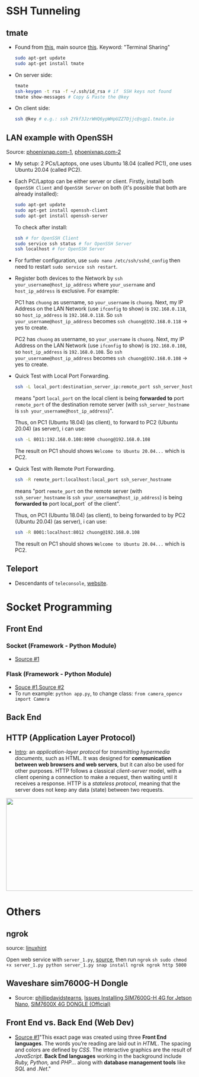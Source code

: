 # SSH Tunneling

## tmate
* Found from [this](https://www.saashub.com/teleconsole-alternatives), main source [this](https://tmate.io/?utm_source=saashub&utm_medium=marketplace&utm_campaign=saashub). Keyword: "Terminal Sharing"
  ```sh
  sudo apt-get update
  sudo apt-get install tmate
  ```
* On server side:
  ```sh
  tmate
  ssh-keygen -t rsa -f ~/.ssh/id_rsa # if  SSH keys not found
  tmate show-messages # Copy & Paste the @key
  ```
* On client side:
  ```sh
  ssh @key # e.g.: ssh 2Ykf3JzrWHQ6ypWHpUZZ7Djjc@sgp1.tmate.io               
  ```

## LAN example with OpenSSH
Source: [phoenixnap.com-1](https://phoenixnap.com/kb/ssh-to-connect-to-remote-server-linux-or-windows), [phoenixnap.com-2](https://phoenixnap.com/kb/ssh-port-forwarding)
* My setup: 2 PCs/Laptops, one uses Ubuntu 18.04 (called PC1), one uses Ubuntu 20.04 (called PC2).
* Each PC/Laptop can be either server or client. Firstly, install both `OpenSSH Client` and `OpenSSH Server` on both (it's possible that both are already installed):
  ```sh
  sudo apt-get update
  sudo apt-get install openssh-client
  sudo apt-get install openssh-server
  ```
  To check after install:
  ```sh
  ssh # for OpenSSH Client
  sudo service ssh status # for OpenSSH Server
  ssh localhost # for OpenSSH Server
  ```
* For further configuration, use `sudo nano /etc/ssh/sshd_config` then need to restart `sudo service ssh restart`.
* Register both devices to the Network by `ssh your_username@host_ip_address` where `your_username` and `host_ip_address` is exclusive. For example:

  PC1 has `chuong` as username, so `your_username` is `chuong`. Next, my IP Address on the LAN Network (use `ifconfig` to show) is `192.168.0.118`, so `host_ip_address` is `192.168.0.118`. So `ssh your_username@host_ip_address` becomes `ssh chuong@192.168.0.118` -> yes to create.
  
  
  PC2 has `chuong` as username, so `your_username` is `chuong`. Next, my IP Address on the LAN Network (use `ifconfig` to show) is `192.168.0.108`, so `host_ip_address` is `192.168.0.108`. So `ssh your_username@host_ip_address` becomes `ssh chuong@192.168.0.108` -> yes to create.
  
* Quick Test with Local Port Forwarding. 
  ```sh
  ssh -L local_port:destination_server_ip:remote_port ssh_server_hostname
  ```
  means "port `local_port` on the local client is being **forwarded to** port `remote_port` of the destination remote server (with `ssh_server_hostname` is `ssh your_username@host_ip_address`)".
  
  Thus, on PC1 (Ubuntu 18.04) (as client), to forward to PC2 (Ubuntu 20.04) (as server), i can use:
  ```sh
  ssh -L 8011:192.168.0.108:8090 chuong@192.168.0.108
  ```
  The result on PC1 should shows `Welcome to Ubuntu 20.04...` which is PC2.
 
* Quick Test with Remote Port Forwarding.
  ```sh
  ssh -R remote_port:localhost:local_port ssh_server_hostname
  ```
  means "port `remote_port` on the remote server (with `ssh_server_hostname` is `ssh your_username@host_ip_address`) is being **forwarded to** port local_port` of the client".
  
  Thus, on PC1 (Ubuntu 18.04) (as client), to being forwarded to by PC2 (Ubuntu 20.04) (as server), i can use:
  ```sh
  ssh -R 8001:localhost:8012 chuong@192.168.0.108
  ```
  The result on PC1 should shows `Welcome to Ubuntu 20.04...` which is PC2.
  
## Teleport
  * Descendants of `teleconsole`, [website](https://goteleport.com/).

# Socket Programming

## Front End

### Socket (Framework - Python Module)
* [Source #1](https://stackoverflow.com/questions/71528402/i-am-streaming-video-with-udp-between-windows-and-linux-how-can-i-turn-off-the) 
 
### Flask (Framework - Python Module)
* [Souce #1](https://blog.miguelgrinberg.com/post/video-streaming-with-flask),[Source #2](https://pyimagesearch.com/2019/09/02/opencv-stream-video-to-web-browser-html-page/)
* To run example: `python app.py`, to change class: `from camera_opencv import Camera`

## Back End

## HTTP (Application Layer Protocol)
* [Intro](https://developer.mozilla.org/en-US/docs/Web/HTTP): an *application-layer protocol* for *transmitting hypermedia documents*, such as HTML. It was designed for **communication between web browsers and web servers**, but it can also be used for other purposes. HTTP follows a classical *client-server* model, with a client opening a connection to make a request, then waiting until it receives a response. HTTP is a *stateless protocol*, meaning that the server does not keep any data (state) between two requests.

<p align="center">
  <img width="600" height="250" src="https://developer.mozilla.org/en-US/docs/Web/HTTP/Overview/fetching_a_page.png">
</p>


# Others
  
## ngrok
  source: [linuxhint](https://linuxhint.com/public_ip_address_ngrok_ssh_tunneling/)
  
  Open web service with `server_1.py`, [source](https://www.tutorialspoint.com/python/python_networking.htm), then run `ngrok`
    ```sh
    sudo chmod +x server_1.py
    python server_1.py
    snap install ngrok
    ngrok http 5000
    ```

 ## Waveshare sim7600G-H Dongle
  * Source: [phillipdavidstearns](https://github.com/phillipdavidstearns/simcom_wwan-setup), [Issues Installing SIM7600G-H 4G for Jetson Nano](https://forums.developer.nvidia.com/t/issues-installing-sim7600g-h-4g-for-jetson-nano/129826), [SIM7600X 4G DONGLE (Official)](https://www.waveshare.com/wiki/SIM7600G-H_4G_DONGLE)
  
## Front End vs. Back End (Web Dev)
* [Source #1](https://flatironschool.com/blog/front-end-vs-back-end-development/)"This exact page was created using three **Front End languages**. The words you’re reading are laid out in *HTML*. The spacing and colors are defined by *CSS*. The interactive graphics are the result of *JavaScript*. **Back End languages** working in the background include *Ruby, Python,* and *PHP*... along with **database management tools** like *SQL* and *.Net*."
